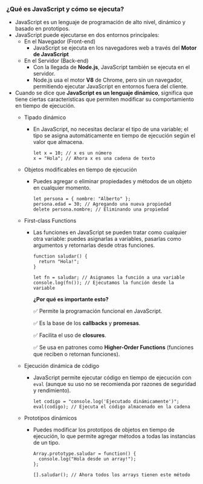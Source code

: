 ### **¿Qué es JavaScript y cómo se ejecuta?**

-   JavaScript es un lenguaje de programación de alto nivel, dinámico y basado en prototipos.
-   JavaScript puede ejecutarse en dos entornos principales:
    -   En el Navegador (Front-end)
        -   JavaScript se ejecuta en los navegadores web a través del **Motor de JavaScript**
    -   En el Servidor (Back-end)
        -   Con la llegada de **Node.js**, JavaScript también se ejecuta en el servidor.
        -   Node.js usa el motor **V8** de Chrome, pero sin un navegador, permitiendo ejecutar JavaScript en entornos fuera del cliente.
-   Cuando se dice que **JavaScript es un lenguaje dinámico**, significa que tiene ciertas características que permiten modificar su comportamiento en tiempo de ejecución.
    -   Tipado dinámico

        -   En JavaScript, no necesitas declarar el tipo de una variable; el tipo se asigna automáticamente en tiempo de ejecución según el valor que almacena.

            ```
            let x = 10; // x es un número
            x = "Hola"; // Ahora x es una cadena de texto

            ```

    -   Objetos modificables en tiempo de ejecución

        -   Puedes agregar o eliminar propiedades y métodos de un objeto en cualquier momento.

            ```
            let persona = { nombre: "Alberto" };
            persona.edad = 30; // Agregando una nueva propiedad
            delete persona.nombre; // Eliminando una propiedad

            ```

    -   First-class Functions

        -   Las funciones en JavaScript se pueden tratar como cualquier otra variable: puedes asignarlas a variables, pasarlas como argumentos y retornarlas desde otras funciones.

            ```
            function saludar() {
              return "Hola!";
            }

            let fn = saludar; // Asignamos la función a una variable
            console.log(fn()); // Ejecutamos la función desde la variable

            ```

            **¿Por qué es importante esto?**

            ✅ Permite la programación funcional en JavaScript.

            ✅ Es la base de los **callbacks** y **promesas**.

            ✅ Facilita el uso de **closures**.

            ✅ Se usa en patrones como **Higher-Order Functions** (funciones que reciben o retornan funciones).

    -   Ejecución dinámica de código

        -   JavaScript permite ejecutar código en tiempo de ejecución con `eval` (aunque su uso no se recomienda por razones de seguridad y rendimiento).

            ```
            let codigo = "console.log('Ejecutado dinámicamente')";
            eval(codigo); // Ejecuta el código almacenado en la cadena

            ```

    -   Prototipos dinámicos

        -   Puedes modificar los prototipos de objetos en tiempo de ejecución, lo que permite agregar métodos a todas las instancias de un tipo.

            ```
            Array.prototype.saludar = function() {
              console.log("Hola desde un array!");
            };

            [].saludar(); // Ahora todos los arrays tienen este método

            ```